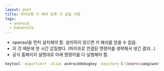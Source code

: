 ```yaml
---
layout: post
title: 카카오톡 키 해쉬 등록 시 삽질 사항
tags:
  - android
  - kakaotalk
---
```


- openssl을 먼저 설치해야 함. 설치하지 않으면 키 해쉬를 얻을 수 없음.
- 이 것 때문에 한 시간 삽질했다. (파이프로 연결된 명령어를 생략해서 생긴 결과...)
- 공식 홈페이지 설명대로 아래 명령어를 다 실행해야 함.

```bash
keytool -exportcert -alias androiddebugkey -keystore C:\Users\namgiwon\.android\debug.keystore -storepass android -keypass android | openssl sha1 -binary | openssl base64
```
